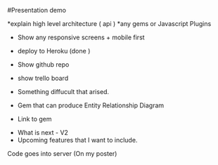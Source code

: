 #Presentation demo

*explain high level architecture ( api )
*any gems or Javascript Plugins
* Show any responsive screens + mobile first
* deploy to Heroku (done )
* Show github repo
* show trello board
* Something diffucult that arised.

* Gem that can produce Entity Relationship Diagram
- Link to gem

* What is next - V2
* Upcoming features that I want to include.


Code goes into server (On my poster)